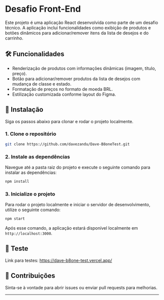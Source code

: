 # Desafio Front-End

Este projeto é uma aplicação React desenvolvida como parte de um desafio técnico. A aplicação inclui funcionalidades como exibição de produtos e botões dinâmicos para adicionar/remover itens da lista de desejos e do carrinho.

## 🛠️ Funcionalidades

- Renderização de produtos com informações dinâmicas (imagem, título, preço).
- Botão para adicionar/remover produtos da lista de desejos com mudança de classe e estado.
- Formatação de preços no formato de moeda BRL.
- Estilização customizada conforme layout do Figma.

## 🚀 Instalação

Siga os passos abaixo para clonar e rodar o projeto localmente.

### 1. Clone o repositório

```bash
git clone https://github.com/davezandu/Dave-B8oneTest.git
```

### 2. Instale as dependências

Navegue até a pasta raiz do projeto e execute o seguinte comando para instalar as dependências:

```bash
npm install
```

### 3. Inicialize o projeto

Para rodar o projeto localmente e iniciar o servidor de desenvolvimento, utilize o seguinte comando:

```bash
npm start
```

Após esse comando, a aplicação estará disponível localmente em `http://localhost:3000`.

## 🧪 Teste

Link para testes: https://dave-b8one-test.vercel.app/

## 🤝 Contribuições

Sinta-se à vontade para abrir issues ou enviar pull requests para melhorias.

---
